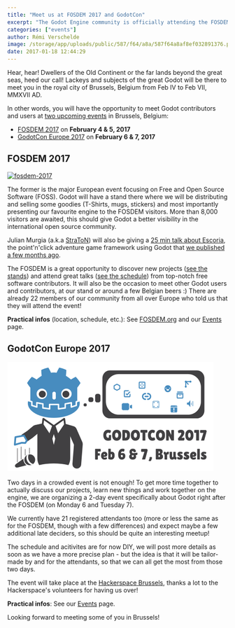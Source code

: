 ```yaml
---
title: "Meet us at FOSDEM 2017 and GodotCon"
excerpt: "The Godot Engine community is officially attending the FOSDEM 2017 in Brussels, Belgium on Feb 4-5, and also organises its own \"GodotCon\" event in Brussels the next two days (Feb 6-7). All interested Godot users and contributors are invited to join us for a great real life meeting!"
categories: ["events"]
author: Rémi Verschelde
image: /storage/app/uploads/public/587/f64/a8a/587f64a8af8ef032891376.png
date: 2017-01-18 12:44:29
---
```


Hear, hear! Dwellers of the Old Continent or the far lands beyond the great seas, heed our call! Lackeys and subjects of the great Godot will be there to meet you in the royal city of Brussels, Belgium from Feb IV to Feb VII, MMXVII AD.

In other words, you will have the opportunity to meet Godot contributors and users at [two upcoming events](/events) in Brussels, Belgium:

- [FOSDEM 2017](https://fosdem.org/2017) on **February 4 & 5, 2017**
- [GodotCon Europe 2017](/events) on **February 6 & 7, 2017**

## FOSDEM 2017

[![fosdem-2017](https://fosdem.org/2017/support/promote/wide.png)](http://fosdem.org)

The former is the major European event focusing on Free and Open Source Software (FOSS). Godot will have a stand there where we will be distributing and selling some goodies (T-Shirts, mugs, stickers) and most importantly presenting our favourite engine to the FOSDEM visitors. More than 8,000 visitors are awaited, this should give Godot a better visibility in the international open source community.

Julian Murgia (a.k.a [StraToN](https://github.com/StraToN)) will also be giving a [25 min talk about Escoria](https://fosdem.org/2017/schedule/event/ogd_escoria/), the point'n'click adventure game framework using Godot that [we published a few months ago](https://godotengine.org/article/our-point-click-framework-finally-out).

The FOSDEM is a great opportunity to discover new projects ([see the stands](https://fosdem.org/2017/stands/)) and attend great talks ([see the schedule](https://fosdem.org/2017/schedule/)) from top-notch free software contributors. It will also be the occasion to meet other Godot users and contributors, at our stand or around a few Belgian beers :) There are already 22 members of our community from all over Europe who told us that they will attend the event!

**Practical infos** (location, schedule, etc.): See [FOSDEM.org](https://fosdem.org/2017/) and our [Events](/events) page.

## GodotCon Europe 2017

![godotcon-2017.png](/storage/app/uploads/public/587/f62/6da/587f626da0f7f646960937.png)

Two days in a crowded event is not enough! To get more time together to actually discuss our projects, learn new things and work together on the engine, we are organizing a 2-day event specifically about Godot right after the FOSDEM (on Monday 6 and Tuesday 7).

We currently have 21 registered attendants too (more or less the same as for the FOSDEM, though with a few differences) and expect maybe a few additional late deciders, so this should be quite an interesting meetup!

The schedule and acitivites are for now DIY, we will post more details as soon as we have a more precise plan - but the idea is that it will be tailor-made by and for the attendants, so that we can all get the most from those two days.

The event will take place at the [Hackerspace Brussels](https://hsbxl.be/), thanks a lot to the Hackerspace's volunteers for having us over!

**Practical infos**: See our [Events](/events) page.

Looking forward to meeting some of you in Brussels!